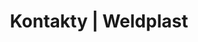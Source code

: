 ---
Link: "file:/Users/vinayakpatel/Downloads/www.weldplast.cz/kontakty"
product_name: "null"
product_id: "null"
title: "Kontakty | Weldplast"
product_desc: ""
product_specs: ""
product_downloads: ""
href: ""
accessories: ""
similar_products: ""
---